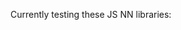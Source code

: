 Currently testing these JS NN libraries:
<script src="https://cdnjs.cloudflare.com/ajax/libs/synaptic/1.1.4/synaptic.js"></script>